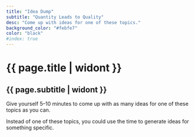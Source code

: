 ```yaml
---
title: "Idea Dump"
subtitle: "Quantity Leads to Quality"
desc: "Come up with ideas for one of these topics."
background_color: "#febfe7"
color: "black"
#index: true
---
```

# {{ page.title | widont }}
## {{ page.subtitle | widont }} 

Give yourself 5–10 minutes to come up with as many ideas for one of these topics as you can.

<ul class="_random random masonry" data-child="li" data-amount="7" data-template="Hey [[ mix ]] there" data-params='{"collections": ["adjectives", "food-singular"]}'></ul>

Instead of one of these topics, you could use the time to generate ideas for something specific.